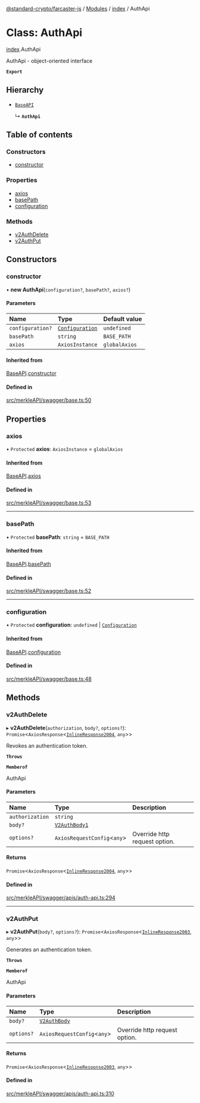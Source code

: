 [@standard-crypto/farcaster-js](../README.md) / [Modules](../modules.md) / [index](../modules/index.md) / AuthApi

# Class: AuthApi

[index](../modules/index.md).AuthApi

AuthApi - object-oriented interface

**`Export`**

## Hierarchy

- [`BaseAPI`](index.BaseAPI.md)

  ↳ **`AuthApi`**

## Table of contents

### Constructors

- [constructor](index.AuthApi.md#constructor)

### Properties

- [axios](index.AuthApi.md#axios)
- [basePath](index.AuthApi.md#basepath)
- [configuration](index.AuthApi.md#configuration)

### Methods

- [v2AuthDelete](index.AuthApi.md#v2authdelete)
- [v2AuthPut](index.AuthApi.md#v2authput)

## Constructors

### constructor

• **new AuthApi**(`configuration?`, `basePath?`, `axios?`)

#### Parameters

| Name | Type | Default value |
| :------ | :------ | :------ |
| `configuration?` | [`Configuration`](index.Configuration.md) | `undefined` |
| `basePath` | `string` | `BASE_PATH` |
| `axios` | `AxiosInstance` | `globalAxios` |

#### Inherited from

[BaseAPI](index.BaseAPI.md).[constructor](index.BaseAPI.md#constructor)

#### Defined in

[src/merkleAPI/swagger/base.ts:50](https://github.com/standard-crypto/farcaster-js/blob/main/src/merkleAPI/swagger/base.ts#L50)

## Properties

### axios

• `Protected` **axios**: `AxiosInstance` = `globalAxios`

#### Inherited from

[BaseAPI](index.BaseAPI.md).[axios](index.BaseAPI.md#axios)

#### Defined in

[src/merkleAPI/swagger/base.ts:53](https://github.com/standard-crypto/farcaster-js/blob/main/src/merkleAPI/swagger/base.ts#L53)

___

### basePath

• `Protected` **basePath**: `string` = `BASE_PATH`

#### Inherited from

[BaseAPI](index.BaseAPI.md).[basePath](index.BaseAPI.md#basepath)

#### Defined in

[src/merkleAPI/swagger/base.ts:52](https://github.com/standard-crypto/farcaster-js/blob/main/src/merkleAPI/swagger/base.ts#L52)

___

### configuration

• `Protected` **configuration**: `undefined` \| [`Configuration`](index.Configuration.md)

#### Inherited from

[BaseAPI](index.BaseAPI.md).[configuration](index.BaseAPI.md#configuration)

#### Defined in

[src/merkleAPI/swagger/base.ts:48](https://github.com/standard-crypto/farcaster-js/blob/main/src/merkleAPI/swagger/base.ts#L48)

## Methods

### v2AuthDelete

▸ **v2AuthDelete**(`authorization`, `body?`, `options?`): `Promise`<`AxiosResponse`<[`InlineResponse2004`](../interfaces/index.InlineResponse2004.md), `any`\>\>

Revokes an authentication token.

**`Throws`**

**`Memberof`**

AuthApi

#### Parameters

| Name | Type | Description |
| :------ | :------ | :------ |
| `authorization` | `string` |  |
| `body?` | [`V2AuthBody1`](../interfaces/index.V2AuthBody1.md) |  |
| `options?` | `AxiosRequestConfig`<`any`\> | Override http request option. |

#### Returns

`Promise`<`AxiosResponse`<[`InlineResponse2004`](../interfaces/index.InlineResponse2004.md), `any`\>\>

#### Defined in

[src/merkleAPI/swagger/apis/auth-api.ts:294](https://github.com/standard-crypto/farcaster-js/blob/main/src/merkleAPI/swagger/apis/auth-api.ts#L294)

___

### v2AuthPut

▸ **v2AuthPut**(`body?`, `options?`): `Promise`<`AxiosResponse`<[`InlineResponse2003`](../interfaces/index.InlineResponse2003.md), `any`\>\>

Generates an authentication token.

**`Throws`**

**`Memberof`**

AuthApi

#### Parameters

| Name | Type | Description |
| :------ | :------ | :------ |
| `body?` | [`V2AuthBody`](../interfaces/index.V2AuthBody.md) |  |
| `options?` | `AxiosRequestConfig`<`any`\> | Override http request option. |

#### Returns

`Promise`<`AxiosResponse`<[`InlineResponse2003`](../interfaces/index.InlineResponse2003.md), `any`\>\>

#### Defined in

[src/merkleAPI/swagger/apis/auth-api.ts:310](https://github.com/standard-crypto/farcaster-js/blob/main/src/merkleAPI/swagger/apis/auth-api.ts#L310)
